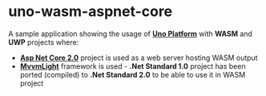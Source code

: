 
# uno-wasm-aspnet-core

A sample application showing the usage of **[Uno Platform](https://github.com/nventive/Uno)** with **WASM** and **UWP** projects where:
- **[Asp Net Core 2.0](https://docs.microsoft.com/en-us/aspnet/core/?view=aspnetcore-2.1)** project is used as a web server hosting WASM output
- **[MvvmLight](https://github.com/lbugnion/mvvmlight)** framework is used - **.Net Standard 1.0** project has been ported (compiled) to **.Net Standard 2.0** to be able to use it in WASM project